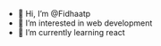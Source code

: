 - 👋 Hi, I’m @Fidhaatp
- 👀 I’m interested in web development
- 🌱 I’m currently learning react


<!---
Fidhaatp/Fidhaatp is a ✨ special ✨ repository because its `README.md` (this file) appears on your GitHub profile.
You can click the Preview link to take a look at your changes.
--->

